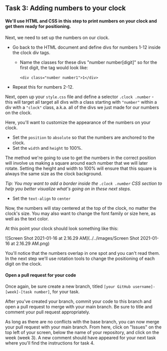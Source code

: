 ## Task 3: Adding numbers to your clock

#### We'll use HTML and CSS in this step to print numbers on your clock and get them ready for positioning.

Next, we need to set up the numbers on our clock. 

- Go back to the HTML document and define divs for numbers 1-12 inside the clock div tags. 
  - Name the classes for these divs "number number[digit]" so for the first digit, the tag would look like: 

    ​		`<div class="number number1">1</div>`

- Repeat this for numbers 2-12.

Next, open up your `style.css` file and define a selector `.clock .number` - this will target all target all divs with a class starting with `"number"` within a div with a `"clock"` class, a.k.a. all of the divs we just made for our numbers on the clock.

Here, you'll want to customize the appearance of the numbers on your clock. 

- Set the `position` to `absolute` so that the numbers are anchored to the clock.  
- Set the `width` and `height` to 100%. 

The method we're going to use to get the numbers in the correct position will involve us making a square around each number that we will later rotate.  Setting the height and width to 100% will ensure that this square is always the same size as the clock background.

*Tip: You may want to add a border inside the `.clock .number` CSS section to help you better visualize what's going on in these next steps.*

- Set the `text-align` to `center` 

Now, the numbers will stay centered at the top of the clock, no matter the clock's size. You may also want to change the font family or size here, as well as the text color.

At this point your clock should look something like this:

![Screen Shot 2021-01-16 at 2.16.29 AM](../../images/Screen Shot 2021-01-16 at 2.16.29 AM.png)

You'll notice that the numbers overlap in one spot and you can't read them.  In the next step we'll use rotation tools to change the positioning of each digit on the clock.

#### Open a pull request for your code

Once again, be sure create a new branch, titled `[your GitHub username]-[week]-[task number]`, for your task. 

After you've created your branch, commit your code to this branch and open a pull request to merge with your main branch.  Be sure to title and comment your pull request appropriately.

As long as there are no conflicts with the base branch, you can now merge your pull request with your main branch. From here, click on "Issues" on the top left of your screen, below the name of your repository, and click on the week (week 3). A new comment should have appeared for your next task where you'll find the instructions for task 4.